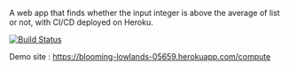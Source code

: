 A web app that finds whether the input integer is above the average of list or not,
with CI/CD deployed on Heroku.

[![Build Status](https://travis-ci.com/abugraokkali/myApp.svg?branch=main)](https://travis-ci.com/abugraokkali/myApp)

Demo site : https://blooming-lowlands-05659.herokuapp.com/compute